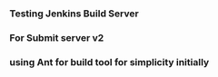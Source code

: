 ### Testing Jenkins Build Server
### For Submit server v2
### using Ant for build tool for simplicity initially
